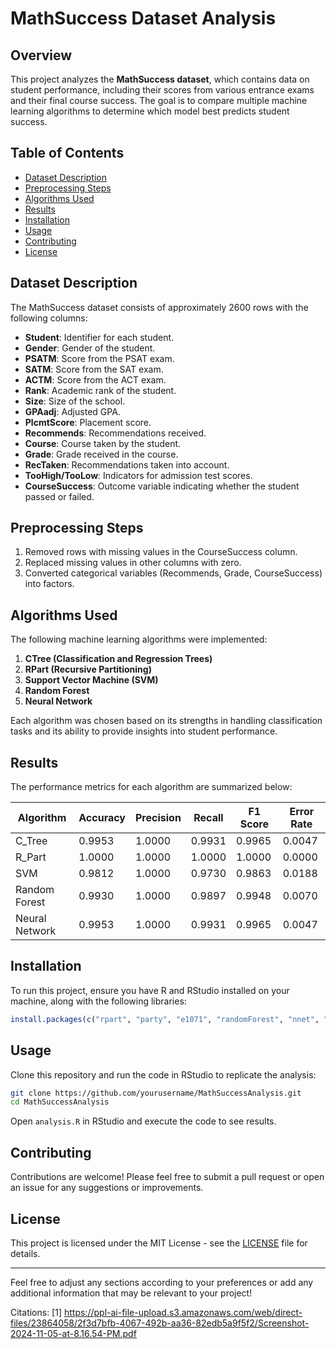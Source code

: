 # MathSuccess Dataset Analysis

## Overview
This project analyzes the **MathSuccess dataset**, which contains data on student performance, including their scores from various entrance exams and their final course success. The goal is to compare multiple machine learning algorithms to determine which model best predicts student success.

## Table of Contents
- [Dataset Description](#dataset-description)
- [Preprocessing Steps](#preprocessing-steps)
- [Algorithms Used](#algorithms-used)
- [Results](#results)
- [Installation](#installation)
- [Usage](#usage)
- [Contributing](#contributing)
- [License](#license)

## Dataset Description
The MathSuccess dataset consists of approximately 2600 rows with the following columns:
- **Student**: Identifier for each student.
- **Gender**: Gender of the student.
- **PSATM**: Score from the PSAT exam.
- **SATM**: Score from the SAT exam.
- **ACTM**: Score from the ACT exam.
- **Rank**: Academic rank of the student.
- **Size**: Size of the school.
- **GPAadj**: Adjusted GPA.
- **PlcmtScore**: Placement score.
- **Recommends**: Recommendations received.
- **Course**: Course taken by the student.
- **Grade**: Grade received in the course.
- **RecTaken**: Recommendations taken into account.
- **TooHigh/TooLow**: Indicators for admission test scores.
- **CourseSuccess**: Outcome variable indicating whether the student passed or failed.

## Preprocessing Steps
1. Removed rows with missing values in the CourseSuccess column.
2. Replaced missing values in other columns with zero.
3. Converted categorical variables (Recommends, Grade, CourseSuccess) into factors.

## Algorithms Used
The following machine learning algorithms were implemented:
1. **CTree (Classification and Regression Trees)**
2. **RPart (Recursive Partitioning)**
3. **Support Vector Machine (SVM)**
4. **Random Forest**
5. **Neural Network**

Each algorithm was chosen based on its strengths in handling classification tasks and its ability to provide insights into student performance.

## Results
The performance metrics for each algorithm are summarized below:

| Algorithm          | Accuracy | Precision | Recall | F1 Score | Error Rate |
|--------------------|----------|-----------|--------|----------|------------|
| C_Tree             | 0.9953   | 1.0000    | 0.9931 | 0.9965   | 0.0047     |
| R_Part             | 1.0000   | 1.0000    | 1.0000 | 1.0000   | 0.0000     |
| SVM                | 0.9812   | 1.0000    | 0.9730 | 0.9863   | 0.0188     |
| Random Forest      | 0.9930   | 1.0000    | 0.9897 | 0.9948   | 0.0070     |
| Neural Network     | 0.9953   | 1.0000    | 0.9931 | 0.9965   | 0.0047     |

## Installation
To run this project, ensure you have R and RStudio installed on your machine, along with the following libraries:
```r
install.packages(c("rpart", "party", "e1071", "randomForest", "nnet", "caTools"))
```

## Usage
Clone this repository and run the code in RStudio to replicate the analysis:
```bash
git clone https://github.com/yourusername/MathSuccessAnalysis.git
cd MathSuccessAnalysis
```

Open `analysis.R` in RStudio and execute the code to see results.

## Contributing
Contributions are welcome! Please feel free to submit a pull request or open an issue for any suggestions or improvements.

## License
This project is licensed under the MIT License - see the [LICENSE](LICENSE) file for details.

---

Feel free to adjust any sections according to your preferences or add any additional information that may be relevant to your project!

Citations:
[1] https://ppl-ai-file-upload.s3.amazonaws.com/web/direct-files/23864058/2f3d7bfb-4067-492b-aa36-82edb5a9f5f2/Screenshot-2024-11-05-at-8.16.54-PM.pdf
